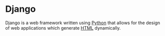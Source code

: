 # Django

Django is a web framework written using [Python](/wiki/Python) that allows for the design of web applications which generate [HTML](/wiki/HTML) dynamically.
